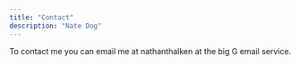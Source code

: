 ```yaml
---
title: "Contact"
description: "Nate Dog"
---
```


To contact me you can email me at nathanthalken at the big G email service.